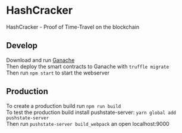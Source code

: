 # HashCracker
HashCracker - Proof of Time-Travel on the blockchain

## Develop
Download and run [Ganache](http://truffleframework.com/ganache/)  
Then deploy the smart contracts to Ganache with `truffle migrate`  
Then run `npm start` to start the webserver

## Production
To create a production build run `npm run build`  
To test the production build install pushstate-server: `yarn global add pushstate-server`  
Then run `pushstate-server build_webpack` an open localhost:9000

